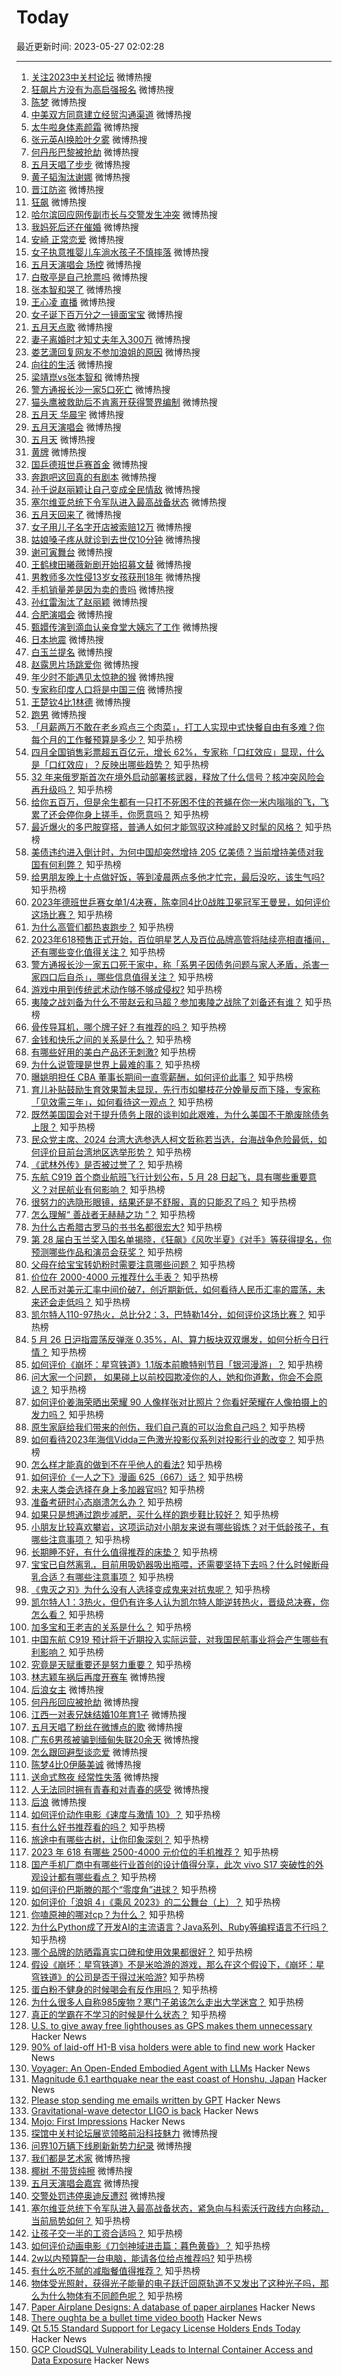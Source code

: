 # Today

最近更新时间: 2023-05-27 02:02:28

--- 
1. [关注2023中关村论坛](https://s.weibo.com/weibo?q=%23%E5%85%B3%E6%B3%A82023%E4%B8%AD%E5%85%B3%E6%9D%91%E8%AE%BA%E5%9D%9B%23&Refer=top) 微博热搜
2. [狂飙片方没有为高启强报名](https://s.weibo.com/weibo?q=%23%E7%8B%82%E9%A3%99%E7%89%87%E6%96%B9%E6%B2%A1%E6%9C%89%E4%B8%BA%E9%AB%98%E5%90%AF%E5%BC%BA%E6%8A%A5%E5%90%8D%23&Refer=top) 微博热搜
3. [陈梦](https://s.weibo.com/weibo?q=%23%E9%99%88%E6%A2%A6%23&Refer=top) 微博热搜
4. [中美双方同意建立经贸沟通渠道](https://s.weibo.com/weibo?q=%23%E4%B8%AD%E7%BE%8E%E5%8F%8C%E6%96%B9%E5%90%8C%E6%84%8F%E5%BB%BA%E7%AB%8B%E7%BB%8F%E8%B4%B8%E6%B2%9F%E9%80%9A%E6%B8%A0%E9%81%93%23&Refer=top) 微博热搜
5. [太牛啦身体素颜霜](https://s.weibo.com/weibo?q=%23%E5%A4%AA%E7%89%9B%E5%95%A6%E8%BA%AB%E4%BD%93%E7%B4%A0%E9%A2%9C%E9%9C%9C%23&Refer=top) 微博热搜
6. [张元英AI换脸叶夕雾](https://s.weibo.com/weibo?q=%23%E5%BC%A0%E5%85%83%E8%8B%B1AI%E6%8D%A2%E8%84%B8%E5%8F%B6%E5%A4%95%E9%9B%BE%23&Refer=top) 微博热搜
7. [何丹彤巴黎被抢劫](https://s.weibo.com/weibo?q=%23%E4%BD%95%E4%B8%B9%E5%BD%A4%E5%B7%B4%E9%BB%8E%E8%A2%AB%E6%8A%A2%E5%8A%AB%23&Refer=top) 微博热搜
8. [五月天唱了步步](https://s.weibo.com/weibo?q=%23%E4%BA%94%E6%9C%88%E5%A4%A9%E5%94%B1%E4%BA%86%E6%AD%A5%E6%AD%A5%23&Refer=top) 微博热搜
9. [黄子韬淘汰谢娜](https://s.weibo.com/weibo?q=%23%E9%BB%84%E5%AD%90%E9%9F%AC%E6%B7%98%E6%B1%B0%E8%B0%A2%E5%A8%9C%23&Refer=top) 微博热搜
10. [晋江防盗](https://s.weibo.com/weibo?q=%23%E6%99%8B%E6%B1%9F%E9%98%B2%E7%9B%97%23&Refer=top) 微博热搜
11. [狂飙](https://s.weibo.com/weibo?q=%23%E7%8B%82%E9%A3%99%23&Refer=top) 微博热搜
12. [哈尔滨回应网传副市长与交警发生冲突](https://s.weibo.com/weibo?q=%23%E5%93%88%E5%B0%94%E6%BB%A8%E5%9B%9E%E5%BA%94%E7%BD%91%E4%BC%A0%E5%89%AF%E5%B8%82%E9%95%BF%E4%B8%8E%E4%BA%A4%E8%AD%A6%E5%8F%91%E7%94%9F%E5%86%B2%E7%AA%81%23&Refer=top) 微博热搜
13. [我妈死后还在催婚](https://s.weibo.com/weibo?q=%23%E6%88%91%E5%A6%88%E6%AD%BB%E5%90%8E%E8%BF%98%E5%9C%A8%E5%82%AC%E5%A9%9A%23&Refer=top) 微博热搜
14. [安崎 正常恋爱](https://s.weibo.com/weibo?q=%23%E5%AE%89%E5%B4%8E+%E6%AD%A3%E5%B8%B8%E6%81%8B%E7%88%B1%23&Refer=top) 微博热搜
15. [女子执意推婴儿车淌水孩子不慎摔落](https://s.weibo.com/weibo?q=%23%E5%A5%B3%E5%AD%90%E6%89%A7%E6%84%8F%E6%8E%A8%E5%A9%B4%E5%84%BF%E8%BD%A6%E6%B7%8C%E6%B0%B4%E5%AD%A9%E5%AD%90%E4%B8%8D%E6%85%8E%E6%91%94%E8%90%BD%23&Refer=top) 微博热搜
16. [五月天演唱会 场控](https://s.weibo.com/weibo?q=%23%E4%BA%94%E6%9C%88%E5%A4%A9%E6%BC%94%E5%94%B1%E4%BC%9A+%E5%9C%BA%E6%8E%A7%23&Refer=top) 微博热搜
17. [白敬亭是自己抢票吗](https://s.weibo.com/weibo?q=%23%E7%99%BD%E6%95%AC%E4%BA%AD%E6%98%AF%E8%87%AA%E5%B7%B1%E6%8A%A2%E7%A5%A8%E5%90%97%23&Refer=top) 微博热搜
18. [张本智和哭了](https://s.weibo.com/weibo?q=%23%E5%BC%A0%E6%9C%AC%E6%99%BA%E5%92%8C%E5%93%AD%E4%BA%86%23&Refer=top) 微博热搜
19. [王心凌 直播](https://s.weibo.com/weibo?q=%23%E7%8E%8B%E5%BF%83%E5%87%8C+%E7%9B%B4%E6%92%AD%23&Refer=top) 微博热搜
20. [女子诞下百万分之一镜面宝宝](https://s.weibo.com/weibo?q=%23%E5%A5%B3%E5%AD%90%E8%AF%9E%E4%B8%8B%E7%99%BE%E4%B8%87%E5%88%86%E4%B9%8B%E4%B8%80%E9%95%9C%E9%9D%A2%E5%AE%9D%E5%AE%9D%23&Refer=top) 微博热搜
21. [五月天点歌](https://s.weibo.com/weibo?q=%23%E4%BA%94%E6%9C%88%E5%A4%A9%E7%82%B9%E6%AD%8C%23&Refer=top) 微博热搜
22. [妻子离婚时才知丈夫年入300万](https://s.weibo.com/weibo?q=%23%E5%A6%BB%E5%AD%90%E7%A6%BB%E5%A9%9A%E6%97%B6%E6%89%8D%E7%9F%A5%E4%B8%88%E5%A4%AB%E5%B9%B4%E5%85%A5300%E4%B8%87%23&Refer=top) 微博热搜
23. [娄艺潇回复网友不参加浪姐的原因](https://s.weibo.com/weibo?q=%23%E5%A8%84%E8%89%BA%E6%BD%87%E5%9B%9E%E5%A4%8D%E7%BD%91%E5%8F%8B%E4%B8%8D%E5%8F%82%E5%8A%A0%E6%B5%AA%E5%A7%90%E7%9A%84%E5%8E%9F%E5%9B%A0%23&Refer=top) 微博热搜
24. [向往的生活](https://s.weibo.com/weibo?q=%23%E5%90%91%E5%BE%80%E7%9A%84%E7%94%9F%E6%B4%BB%23&Refer=top) 微博热搜
25. [梁靖崑vs张本智和](https://s.weibo.com/weibo?q=%23%E6%A2%81%E9%9D%96%E5%B4%91vs%E5%BC%A0%E6%9C%AC%E6%99%BA%E5%92%8C%23&Refer=top) 微博热搜
26. [警方通报长沙一家5口死亡](https://s.weibo.com/weibo?q=%23%E8%AD%A6%E6%96%B9%E9%80%9A%E6%8A%A5%E9%95%BF%E6%B2%99%E4%B8%80%E5%AE%B65%E5%8F%A3%E6%AD%BB%E4%BA%A1%23&Refer=top) 微博热搜
27. [猫头鹰被救助后不肯离开获得警界编制](https://s.weibo.com/weibo?q=%23%E7%8C%AB%E5%A4%B4%E9%B9%B0%E8%A2%AB%E6%95%91%E5%8A%A9%E5%90%8E%E4%B8%8D%E8%82%AF%E7%A6%BB%E5%BC%80%E8%8E%B7%E5%BE%97%E8%AD%A6%E7%95%8C%E7%BC%96%E5%88%B6%23&Refer=top) 微博热搜
28. [五月天 华晨宇](https://s.weibo.com/weibo?q=%23%E4%BA%94%E6%9C%88%E5%A4%A9+%E5%8D%8E%E6%99%A8%E5%AE%87%23&Refer=top) 微博热搜
29. [五月天演唱会](https://s.weibo.com/weibo?q=%23%E4%BA%94%E6%9C%88%E5%A4%A9%E6%BC%94%E5%94%B1%E4%BC%9A%23&Refer=top) 微博热搜
30. [五月天](https://s.weibo.com/weibo?q=%23%E4%BA%94%E6%9C%88%E5%A4%A9%23&Refer=top) 微博热搜
31. [黄牌](https://s.weibo.com/weibo?q=%23%E9%BB%84%E7%89%8C%23&Refer=top) 微博热搜
32. [国乒德班世乒赛首金](https://s.weibo.com/weibo?q=%23%E5%9B%BD%E4%B9%92%E5%BE%B7%E7%8F%AD%E4%B8%96%E4%B9%92%E8%B5%9B%E9%A6%96%E9%87%91%23&Refer=top) 微博热搜
33. [奔跑吧这回真的有剧本](https://s.weibo.com/weibo?q=%23%E5%A5%94%E8%B7%91%E5%90%A7%E8%BF%99%E5%9B%9E%E7%9C%9F%E7%9A%84%E6%9C%89%E5%89%A7%E6%9C%AC%23&Refer=top) 微博热搜
34. [孙千说赵丽颖让自己变成全民情敌](https://s.weibo.com/weibo?q=%23%E5%AD%99%E5%8D%83%E8%AF%B4%E8%B5%B5%E4%B8%BD%E9%A2%96%E8%AE%A9%E8%87%AA%E5%B7%B1%E5%8F%98%E6%88%90%E5%85%A8%E6%B0%91%E6%83%85%E6%95%8C%23&Refer=top) 微博热搜
35. [塞尔维亚总统下令军队进入最高战备状态](https://s.weibo.com/weibo?q=%23%E5%A1%9E%E5%B0%94%E7%BB%B4%E4%BA%9A%E6%80%BB%E7%BB%9F%E4%B8%8B%E4%BB%A4%E5%86%9B%E9%98%9F%E8%BF%9B%E5%85%A5%E6%9C%80%E9%AB%98%E6%88%98%E5%A4%87%E7%8A%B6%E6%80%81%23&Refer=top) 微博热搜
36. [五月天回来了](https://s.weibo.com/weibo?q=%23%E4%BA%94%E6%9C%88%E5%A4%A9%E5%9B%9E%E6%9D%A5%E4%BA%86%23&Refer=top) 微博热搜
37. [女子用儿子名字开店被索赔12万](https://s.weibo.com/weibo?q=%23%E5%A5%B3%E5%AD%90%E7%94%A8%E5%84%BF%E5%AD%90%E5%90%8D%E5%AD%97%E5%BC%80%E5%BA%97%E8%A2%AB%E7%B4%A2%E8%B5%9412%E4%B8%87%23&Refer=top) 微博热搜
38. [姑娘嗓子疼从就诊到去世仅10分钟](https://s.weibo.com/weibo?q=%23%E5%A7%91%E5%A8%98%E5%97%93%E5%AD%90%E7%96%BC%E4%BB%8E%E5%B0%B1%E8%AF%8A%E5%88%B0%E5%8E%BB%E4%B8%96%E4%BB%8510%E5%88%86%E9%92%9F%23&Refer=top) 微博热搜
39. [谢可寅舞台](https://s.weibo.com/weibo?q=%23%E8%B0%A2%E5%8F%AF%E5%AF%85%E8%88%9E%E5%8F%B0%23&Refer=top) 微博热搜
40. [王鹤棣田曦薇新剧开始招募文替](https://s.weibo.com/weibo?q=%23%E7%8E%8B%E9%B9%A4%E6%A3%A3%E7%94%B0%E6%9B%A6%E8%96%87%E6%96%B0%E5%89%A7%E5%BC%80%E5%A7%8B%E6%8B%9B%E5%8B%9F%E6%96%87%E6%9B%BF%23&Refer=top) 微博热搜
41. [男教师多次性侵13岁女孩获刑18年](https://s.weibo.com/weibo?q=%23%E7%94%B7%E6%95%99%E5%B8%88%E5%A4%9A%E6%AC%A1%E6%80%A7%E4%BE%B513%E5%B2%81%E5%A5%B3%E5%AD%A9%E8%8E%B7%E5%88%9118%E5%B9%B4%23&Refer=top) 微博热搜
42. [手机销量差是因为卖的贵吗](https://s.weibo.com/weibo?q=%23%E6%89%8B%E6%9C%BA%E9%94%80%E9%87%8F%E5%B7%AE%E6%98%AF%E5%9B%A0%E4%B8%BA%E5%8D%96%E7%9A%84%E8%B4%B5%E5%90%97%23&Refer=top) 微博热搜
43. [孙红雷淘汰了赵丽颖](https://s.weibo.com/weibo?q=%23%E5%AD%99%E7%BA%A2%E9%9B%B7%E6%B7%98%E6%B1%B0%E4%BA%86%E8%B5%B5%E4%B8%BD%E9%A2%96%23&Refer=top) 微博热搜
44. [合肥演唱会](https://s.weibo.com/weibo?q=%23%E5%90%88%E8%82%A5%E6%BC%94%E5%94%B1%E4%BC%9A%23&Refer=top) 微博热搜
45. [甄嬛传演到滴血认亲食堂大姨忘了工作](https://s.weibo.com/weibo?q=%23%E7%94%84%E5%AC%9B%E4%BC%A0%E6%BC%94%E5%88%B0%E6%BB%B4%E8%A1%80%E8%AE%A4%E4%BA%B2%E9%A3%9F%E5%A0%82%E5%A4%A7%E5%A7%A8%E5%BF%98%E4%BA%86%E5%B7%A5%E4%BD%9C%23&Refer=top) 微博热搜
46. [日本地震](https://s.weibo.com/weibo?q=%23%E6%97%A5%E6%9C%AC%E5%9C%B0%E9%9C%87%23&Refer=top) 微博热搜
47. [白玉兰提名](https://s.weibo.com/weibo?q=%23%E7%99%BD%E7%8E%89%E5%85%B0%E6%8F%90%E5%90%8D%23&Refer=top) 微博热搜
48. [赵露思片场跳爱你](https://s.weibo.com/weibo?q=%23%E8%B5%B5%E9%9C%B2%E6%80%9D%E7%89%87%E5%9C%BA%E8%B7%B3%E7%88%B1%E4%BD%A0%23&Refer=top) 微博热搜
49. [年少时不能遇见太惊艳的猴](https://s.weibo.com/weibo?q=%23%E5%B9%B4%E5%B0%91%E6%97%B6%E4%B8%8D%E8%83%BD%E9%81%87%E8%A7%81%E5%A4%AA%E6%83%8A%E8%89%B3%E7%9A%84%E7%8C%B4%23&Refer=top) 微博热搜
50. [专家称印度人口将是中国三倍](https://s.weibo.com/weibo?q=%23%E4%B8%93%E5%AE%B6%E7%A7%B0%E5%8D%B0%E5%BA%A6%E4%BA%BA%E5%8F%A3%E5%B0%86%E6%98%AF%E4%B8%AD%E5%9B%BD%E4%B8%89%E5%80%8D%23&Refer=top) 微博热搜
51. [王楚钦4比1林德](https://s.weibo.com/weibo?q=%23%E7%8E%8B%E6%A5%9A%E9%92%A64%E6%AF%941%E6%9E%97%E5%BE%B7%23&Refer=top) 微博热搜
52. [跑男](https://s.weibo.com/weibo?q=%23%E8%B7%91%E7%94%B7%23&Refer=top) 微博热搜
53. [「月薪两万不敢在老乡鸡点三个肉菜」，打工人实现中式快餐自由有多难？你每个月的工作餐预算是多少？](https://www.zhihu.com/question/602730177) 知乎热榜
54. [四月全国销售彩票超五百亿元，增长 62%，专家称「口红效应」显现，什么是「口红效应」？反映出哪些趋势？](https://www.zhihu.com/question/603121965) 知乎热榜
55. [32 年来俄罗斯首次在境外启动部署核武器，释放了什么信号？核冲突风险会再升级吗？](https://www.zhihu.com/question/603140946) 知乎热榜
56. [给你五百万，但是余生都有一只打不死困不住的苍蝇在你一米内嗡嗡的飞，飞累了还会停你身上搓手，你愿意吗？](https://www.zhihu.com/question/602515277) 知乎热榜
57. [最近爆火的多巴胺穿搭，普通人如何才能驾驭这种减龄又时髦的风格？](https://www.zhihu.com/question/603005608) 知乎热榜
58. [美债违约进入倒计时，为何中国却突然增持 205 亿美债？当前增持美债对我国有何利弊？](https://www.zhihu.com/question/602981090) 知乎热榜
59. [给男朋友晚上十点做好饭，等到凌晨两点多他才忙完，最后没吃，该生气吗?](https://www.zhihu.com/question/600405292) 知乎热榜
60. [2023年德班世乒赛女单1/4决赛，陈幸同4比0战胜卫冕冠军王曼昱，如何评价这场比赛？](https://www.zhihu.com/question/603201965) 知乎热榜
61. [为什么高管们都热衷跑步？](https://www.zhihu.com/question/285301487) 知乎热榜
62. [2023年618预售正式开始，百位明星艺人及百位品牌高管将陆续亮相直播间，还有哪些变化值得关注？](https://www.zhihu.com/question/603164635) 知乎热榜
63. [警方通报长沙一家五口死于家中，称「系男子因债务问题与家人矛盾，杀害一家四口后自杀」，哪些信息值得关注？](https://www.zhihu.com/question/603156395) 知乎热榜
64. [游戏中用到传统武术动作够不够成侵权?](https://www.zhihu.com/question/602908044) 知乎热榜
65. [夷陵之战刘备为什么不带赵云和马超？参加夷陵之战除了刘备还有谁？](https://www.zhihu.com/question/603079919) 知乎热榜
66. [骨传导耳机，哪个牌子好？有推荐的吗？](https://www.zhihu.com/question/346443963) 知乎热榜
67. [金钱和快乐之间的关系是什么？](https://www.zhihu.com/question/602819078) 知乎热榜
68. [有哪些好用的美白产品还无刺激?](https://www.zhihu.com/question/599043067) 知乎热榜
69. [为什么说管理是世界上最难的事？](https://www.zhihu.com/question/592396612) 知乎热榜
70. [曝姚明担任 CBA 董事长期间一直零薪酬，如何评价此事？](https://www.zhihu.com/question/602953014) 知乎热榜
71. [育儿补贴鼓励生育效果暂未显现，先行市如攀枝花分娩量反而下降，专家称「见效需三年」，如何看待这一观点？](https://www.zhihu.com/question/602732550) 知乎热榜
72. [既然美国国会对于提升债务上限的谈判如此艰难，为什么美国不干脆废除债务上限？](https://www.zhihu.com/question/602979303) 知乎热榜
73. [民众党主席、2024 台湾大选参选人柯文哲称若当选，台海战争危险最低，如何评价目前台湾地区选举形势？](https://www.zhihu.com/question/603142942) 知乎热榜
74. [《武林外传》是否被过誉了？](https://www.zhihu.com/question/279164604) 知乎热榜
75. [东航 C919 首个商业航班飞行计划公布，5 月 28 日起飞，具有哪些重要意义？对民航业有何影响？](https://www.zhihu.com/question/603121856) 知乎热榜
76. [很努力的选隐形眼镜，结果还是不舒服，真的只能忍了吗？](https://www.zhihu.com/question/602964344) 知乎热榜
77. [怎么理解“ 善战者无赫赫之功 ”？](https://www.zhihu.com/question/409246699) 知乎热榜
78. [为什么古希腊古罗马的书书名都很宏大?](https://www.zhihu.com/question/602389731) 知乎热榜
79. [第 28 届白玉兰奖入围名单揭晓，《狂飙》《风吹半夏》《对手》等获得提名，你预测哪些作品和演员会获奖？](https://www.zhihu.com/question/603117545) 知乎热榜
80. [父母在给宝宝转奶粉时需要注意哪些问题？](https://www.zhihu.com/question/571080848) 知乎热榜
81. [价位在 2000-4000 元推荐什么手表？](https://www.zhihu.com/question/596417885) 知乎热榜
82. [人民币对美元汇率中间价破7，创近期新低，如何看待人民币汇率的震荡，未来还会走低吗？](https://www.zhihu.com/question/603126472) 知乎热榜
83. [凯尔特人110-97热火，总比分2：3，巴特勒14分，如何评价这场比赛？](https://www.zhihu.com/question/603119457) 知乎热榜
84. [5 月 26 日沪指震荡反弹涨 0.35%，AI、算力板块双双爆发，如何分析今日行情？](https://www.zhihu.com/question/603113727) 知乎热榜
85. [如何评价《崩坏：星穹铁道》1.1版本前瞻特别节目「银河漫游」？](https://www.zhihu.com/question/603185683) 知乎热榜
86. [问大家一个问题， 如果碰上以前校园欺凌你的人，她和你道歉，你会不会原谅？](https://www.zhihu.com/question/603163045) 知乎热榜
87. [如何评价姜海荣晒出荣耀 90 人像样张对比照片？你看好荣耀在人像拍摄上的发力吗？](https://www.zhihu.com/question/603157724) 知乎热榜
88. [原生家庭给我们带来的创伤，我们自己真的可以治愈自己吗？](https://www.zhihu.com/question/593399955) 知乎热榜
89. [如何看待2023年海信Vidda三色激光投影仪系列对投影行业的改变？](https://www.zhihu.com/question/601119079) 知乎热榜
90. [怎么样才能真的做到不在乎他人的看法?](https://www.zhihu.com/question/595946475) 知乎热榜
91. [如何评价《一人之下》漫画 625（667）话？](https://www.zhihu.com/question/603067156) 知乎热榜
92. [未来人类会选择在身上多加器官吗?](https://www.zhihu.com/question/602706720) 知乎热榜
93. [准备考研时心态崩溃怎么办？](https://www.zhihu.com/question/48759685) 知乎热榜
94. [如果只是想通过跑步减肥，买什么样的跑步鞋比较好？](https://www.zhihu.com/question/600908991) 知乎热榜
95. [小朋友比较喜欢攀岩，这项运动对小朋友来说有哪些锻炼？对于低龄孩子，有哪些注意事项？](https://www.zhihu.com/question/600186756) 知乎热榜
96. [长期睡不好，有什么值得推荐的床垫？](https://www.zhihu.com/question/587063825) 知乎热榜
97. [宝宝已自然离乳，目前用吸奶器吸出瓶喂，还需要坚持下去吗？什么时候断母乳合适？有哪些注意事项？](https://www.zhihu.com/question/523028200) 知乎热榜
98. [《鬼灭之刃》为什么没有人选择变成鬼来对抗鬼呢？](https://www.zhihu.com/question/510896411) 知乎热榜
99. [凯尔特人1：3热火，但仍有许多人认为凯尔特人能逆转热火，晋级总决赛，你怎么看？](https://www.zhihu.com/question/602898961) 知乎热榜
100. [加多宝和王老吉的关系是什么？](https://www.zhihu.com/question/20342773) 知乎热榜
101. [中国东航 C919 预计将于近期投入实际运营，对我国民航事业将会产生哪些有利影响？](https://www.zhihu.com/question/602957130) 知乎热榜
102. [究竟是天赋重要还是努力重要？](https://www.zhihu.com/question/600804197) 知乎热榜
103. [林志颖车祸后再度开赛车](https://s.weibo.com/weibo?q=%23%E6%9E%97%E5%BF%97%E9%A2%96%E8%BD%A6%E7%A5%B8%E5%90%8E%E5%86%8D%E5%BA%A6%E5%BC%80%E8%B5%9B%E8%BD%A6%23&Refer=top) 微博热搜
104. [后浪女主](https://s.weibo.com/weibo?q=%23%E5%90%8E%E6%B5%AA%E5%A5%B3%E4%B8%BB%23&Refer=top) 微博热搜
105. [何丹彤回应被抢劫](https://s.weibo.com/weibo?q=%23%E4%BD%95%E4%B8%B9%E5%BD%A4%E5%9B%9E%E5%BA%94%E8%A2%AB%E6%8A%A2%E5%8A%AB%23&Refer=top) 微博热搜
106. [江西一对表兄妹结婚10年育1子](https://s.weibo.com/weibo?q=%23%E6%B1%9F%E8%A5%BF%E4%B8%80%E5%AF%B9%E8%A1%A8%E5%85%84%E5%A6%B9%E7%BB%93%E5%A9%9A10%E5%B9%B4%E8%82%B21%E5%AD%90%23&Refer=top) 微博热搜
107. [五月天唱了粉丝在微博点的歌](https://s.weibo.com/weibo?q=%23%E4%BA%94%E6%9C%88%E5%A4%A9%E5%94%B1%E4%BA%86%E7%B2%89%E4%B8%9D%E5%9C%A8%E5%BE%AE%E5%8D%9A%E7%82%B9%E7%9A%84%E6%AD%8C%23&Refer=top) 微博热搜
108. [广东6男孩被骗到缅甸失联20余天](https://s.weibo.com/weibo?q=%23%E5%B9%BF%E4%B8%9C6%E7%94%B7%E5%AD%A9%E8%A2%AB%E9%AA%97%E5%88%B0%E7%BC%85%E7%94%B8%E5%A4%B1%E8%81%9420%E4%BD%99%E5%A4%A9%23&Refer=top) 微博热搜
109. [怎么跟回避型谈恋爱](https://s.weibo.com/weibo?q=%23%E6%80%8E%E4%B9%88%E8%B7%9F%E5%9B%9E%E9%81%BF%E5%9E%8B%E8%B0%88%E6%81%8B%E7%88%B1%23&Refer=top) 微博热搜
110. [陈梦4比0伊藤美诚](https://s.weibo.com/weibo?q=%23%E9%99%88%E6%A2%A64%E6%AF%940%E4%BC%8A%E8%97%A4%E7%BE%8E%E8%AF%9A%23&Refer=top) 微博热搜
111. [送命式熬夜 经常性失落](https://s.weibo.com/weibo?q=%23%E9%80%81%E5%91%BD%E5%BC%8F%E7%86%AC%E5%A4%9C+%E7%BB%8F%E5%B8%B8%E6%80%A7%E5%A4%B1%E8%90%BD%23&Refer=top) 微博热搜
112. [人无法同时拥有青春和对青春的感受](https://s.weibo.com/weibo?q=%23%E4%BA%BA%E6%97%A0%E6%B3%95%E5%90%8C%E6%97%B6%E6%8B%A5%E6%9C%89%E9%9D%92%E6%98%A5%E5%92%8C%E5%AF%B9%E9%9D%92%E6%98%A5%E7%9A%84%E6%84%9F%E5%8F%97%23&Refer=top) 微博热搜
113. [后浪](https://s.weibo.com/weibo?q=%23%E5%90%8E%E6%B5%AA%23&Refer=top) 微博热搜
114. [如何评价动作电影《速度与激情 10》？](https://www.zhihu.com/question/602187055) 知乎热榜
115. [有什么好书推荐看的吗？](https://www.zhihu.com/question/593360583) 知乎热榜
116. [旅途中有哪些古树，让你印象深刻？](https://www.zhihu.com/question/602941038) 知乎热榜
117. [2023 年 618 有哪些 2500-4000 元价位的手机推荐？](https://www.zhihu.com/question/597409888) 知乎热榜
118. [国产手机厂商中有哪些行业首创的设计值得分享，此次 vivo S17 突破性的外观设计都有哪些看点？](https://www.zhihu.com/question/603119556) 知乎热榜
119. [如何评价巴斯滕的那个“零度角”进球？](https://www.zhihu.com/question/21866336) 知乎热榜
120. [如何评价「浪姐 4」《乘风 2023》的二公舞台（上）？](https://www.zhihu.com/question/603129866) 知乎热榜
121. [你嗑原神的哪对cp？为什么？](https://www.zhihu.com/question/598638030) 知乎热榜
122. [为什么Python成了开发AI的主流语言？Java系列、Ruby等编程语言不行吗？](https://www.zhihu.com/question/589223203) 知乎热榜
123. [哪个品牌的防晒霜真实口碑和使用效果都很好？](https://www.zhihu.com/question/549135357) 知乎热榜
124. [假设《崩坏：星穹铁道》不是米哈游的游戏，那么在这个假设下，《崩坏：星穹铁道》的公司是否干得过米哈游?](https://www.zhihu.com/question/602677356) 知乎热榜
125. [蛋白粉不健身的时候喝会有反作用吗？](https://www.zhihu.com/question/599023890) 知乎热榜
126. [为什么很多人自称985废物？寒门子弟该怎么走出大学迷宫？](https://www.zhihu.com/question/602538399) 知乎热榜
127. [真正的学霸在不学习的时候是什么状态？](https://www.zhihu.com/question/286301974) 知乎热榜
128. [U.S. to give away free lighthouses as GPS makes them unnecessary](https://www.theguardian.com/us-news/2023/may/26/us-free-lighthouses-gps) Hacker News
129. [90% of laid-off H1-B visa holders were able to find new work](https://fortune.com/2023/05/26/90-of-laid-off-h1-b-visa-holders-were-able-to-find-new-work-against-all-odds-heres-what-the-data-tells-us-about-americas-complicated-relationship-with-foreign-born-talent/) Hacker News
130. [Voyager: An Open-Ended Embodied Agent with LLMs](https://voyager.minedojo.org/) Hacker News
131. [Magnitude 6.1 earthquake near the east coast of Honshu, Japan](https://earthquake.usgs.gov/earthquakes/map/?currentFeatureId=us7000k46f&extent=24.36711,-234.4043&extent=46.46813,-203.20313&magnitude=all&listOnlyShown=true&timeZone=utc&settings=true) Hacker News
132. [Please stop sending me emails written by GPT](https://mkbaio.substack.com/p/please-stop-sending-me-emails-written) Hacker News
133. [Gravitational-wave detector LIGO is back](https://www.nature.com/articles/d41586-023-01732-4) Hacker News
134. [Mojo: First Impressions](https://mojodojo.dev/blog.html) Hacker News
135. [探馆中关村论坛展览领略前沿科技魅力](https://s.weibo.com/weibo?q=%23%E6%8E%A2%E9%A6%86%E4%B8%AD%E5%85%B3%E6%9D%91%E8%AE%BA%E5%9D%9B%E5%B1%95%E8%A7%88%E9%A2%86%E7%95%A5%E5%89%8D%E6%B2%BF%E7%A7%91%E6%8A%80%E9%AD%85%E5%8A%9B%23&Refer=top) 微博热搜
136. [问界10万辆下线刷新新势力纪录](https://s.weibo.com/weibo?q=%23%E9%97%AE%E7%95%8C10%E4%B8%87%E8%BE%86%E4%B8%8B%E7%BA%BF%E5%88%B7%E6%96%B0%E6%96%B0%E5%8A%BF%E5%8A%9B%E7%BA%AA%E5%BD%95%23&Refer=top) 微博热搜
137. [我们都是艺术家](https://s.weibo.com/weibo?q=%23%E6%88%91%E4%BB%AC%E9%83%BD%E6%98%AF%E8%89%BA%E6%9C%AF%E5%AE%B6%23&Refer=top) 微博热搜
138. [椰树 不带货纯擦](https://s.weibo.com/weibo?q=%23%E6%A4%B0%E6%A0%91+%E4%B8%8D%E5%B8%A6%E8%B4%A7%E7%BA%AF%E6%93%A6%23&Refer=top) 微博热搜
139. [五月天演唱会嘉宾](https://s.weibo.com/weibo?q=%23%E4%BA%94%E6%9C%88%E5%A4%A9%E6%BC%94%E5%94%B1%E4%BC%9A%E5%98%89%E5%AE%BE%23&Refer=top) 微博热搜
140. [交警处罚违停奥迪反遭怼](https://s.weibo.com/weibo?q=%23%E4%BA%A4%E8%AD%A6%E5%A4%84%E7%BD%9A%E8%BF%9D%E5%81%9C%E5%A5%A5%E8%BF%AA%E5%8F%8D%E9%81%AD%E6%80%BC%23&Refer=top) 微博热搜
141. [塞尔维亚总统下令军队进入最高战备状态，紧急向与科索沃行政线方向移动，当前局势如何？](https://www.zhihu.com/question/603207069) 知乎热榜
142. [让孩子交一半的工资合适吗？](https://www.zhihu.com/question/595957008) 知乎热榜
143. [如何评价动画电影《刀剑神域进击篇：暮色黄昏》？](https://www.zhihu.com/question/601886410) 知乎热榜
144. [2w以内预算配一台电脑，能请各位给点推荐吗?](https://www.zhihu.com/question/599652872) 知乎热榜
145. [有什么吃不腻的减脂餐值得推荐？](https://www.zhihu.com/question/546510761) 知乎热榜
146. [物体受光照射，获得光子能量的电子跃迁回原轨道不又发出了这种光子吗，那么为什么物体有不同颜色呢？](https://www.zhihu.com/question/602836525) 知乎热榜
147. [Paper Airplane Designs: A database of paper airplanes](https://www.foldnfly.com/lounge/national-paper-airplane-day.php) Hacker News
148. [There oughta be a bullet time video booth](https://there.oughta.be/a/bullet-time-video-booth) Hacker News
149. [Qt 5.15 Standard Support for Legacy License Holders Ends Today](https://www.qt.io/blog/qt-5.15-support-ends) Hacker News
150. [GCP CloudSQL Vulnerability Leads to Internal Container Access and Data Exposure](https://www.dig.security/post/gcp-cloudsql-vulnerability-leads-to-internal-container-access-and-data-exposure) Hacker News

